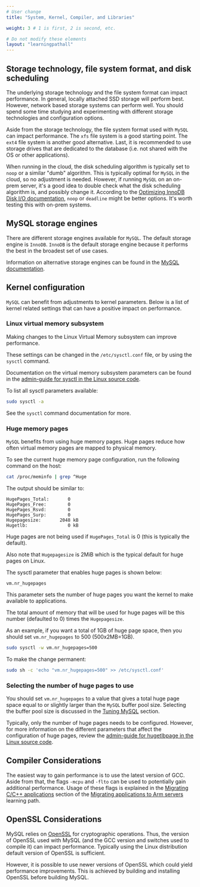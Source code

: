 ```yaml
---
# User change
title: "System, Kernel, Compiler, and Libraries"

weight: 3 # 1 is first, 2 is second, etc.

# Do not modify these elements
layout: "learningpathall"
---
```


##   Storage technology, file system format, and disk scheduling

The underlying storage technology and the file system format can impact performance. In general, locally attached SSD storage will perform best. However, network based storage systems can perform well. You should spend some time studying and experimenting with different storage technologies and configuration options.

Aside from the storage technology, the file system format used with `MySQL` can impact performance. The `xfs` file system is a good starting point. The `ext4` file system is another good alternative. Last, it is recommended to use storage drives that are dedicated to the database (i.e. not shared with the OS or other applications).

When running in the cloud, the disk scheduling algorithm is typically set to `noop` or a similar "dumb" algorithm. This is typically optimal for `MySQL` in the cloud, so no adjustment is needed. However, if running `MySQL` on an on-prem server, it's a good idea to double check what the disk scheduling algorithm is, and possibly change it. According to the [Optimizing InnoDB Disk I/O documentation](https://dev.mysql.com/doc/refman/en/optimizing-innodb-diskio.html), `noop` or `deadline` might be better options. It's worth testing this with on-prem systems.

##  MySQL storage engines

There are different storage engines available for `MySQL`. The default storage engine is `InnoDB`. `InnoDB` is the default storage engine because it performs the best in the broadest set of use cases.

Information on alternative storage engines can be found in the [MySQL documentation](https://dev.mysql.com/doc/refman/en/storage-engines.html).

##  Kernel configuration

`MySQL` can benefit from adjustments to kernel parameters. Below is a list of kernel related settings that can have a positive impact on performance.

### Linux virtual memory subsystem

Making changes to the Linux Virtual Memory subsystem can improve performance. 

These settings can be changed in the `/etc/sysctl.conf` file, or by using the `sysctl` command. 

Documentation on the virtual memory subsystem parameters can be found in the [admin-guide for sysctl in the Linux source code](https://github.com/torvalds/linux/blob/master/Documentation/admin-guide/sysctl/vm.rst).

To list all sysctl parameters available:

```bash
sudo sysctl -a
```

See the `sysctl` command documentation for more.

### Huge memory pages

 `MySQL` benefits from using huge memory pages. Huge pages reduce how often virtual memory pages are mapped to physical memory. 
 
To see the current huge memory page configuration, run the following command on the host:

```bash
cat /proc/meminfo | grep ^Huge
```

The output should be similar to:

```output
HugePages_Total:       0
HugePages_Free:        0
HugePages_Rsvd:        0
HugePages_Surp:        0
Hugepagesize:       2048 kB
Hugetlb:               0 kB
```

Huge pages are not being used if `HugePages_Total` is 0 (this is typically the default). 

Also note that `Hugepagesize` is 2MiB which is the typical default for huge pages on Linux. 

The sysctl parameter that enables huge pages is shown below:

```output
vm.nr_hugepages
```

This parameter sets the number of huge pages you want the kernel to make available to applications. 

The total amount of memory that will be used for huge pages will be this number (defaulted to 0) times the `Hugepagesize`.

As an example, if you want a total of 1GB of huge page space, then you should set `vm.nr_hugepages` to 500 (500x2MB=1GB).

```bash
sudo sysctl -w vm.nr_hugepages=500
```

To make the change permanent:

```bash
sudo sh -c 'echo "vm.nr_hugepages=500" >> /etc/sysctl.conf'
```

### Selecting the number of huge pages to use

You should set `vm.nr_hugepages` to a value that gives a total huge page space equal to or slightly larger than the `MySQL` buffer pool size. Selecting the buffer pool size is discussed in the [Tuning MySQL](/learning-paths/servers-and-cloud-computing/mysql_tune/tuning) section.

Typically, only the number of huge pages needs to be configured. However, for more information on the different parameters that affect the configuration of huge pages, review the [admin-guide for hugetlbpage in the Linux source code](https://github.com/torvalds/linux/blob/master/Documentation/admin-guide/mm/hugetlbpage.rst).

##  Compiler Considerations

The easiest way to gain performance is to use the latest version of GCC. Aside from that, the flags `-mcpu` and `-flto` can be used to potentially gain additional performance. Usage of these flags is explained in the [Migrating C/C++ applications](/learning-paths/servers-and-cloud-computing/migration/c-c++) section of the [Migrating applications to Arm servers](/learning-paths/servers-and-cloud-computing/migration/) learning path.

##  OpenSSL Considerations

MySQL relies on [OpenSSL](https://www.openssl.org/) for cryptographic operations. Thus, the version of OpenSSL used with MySQL (and the GCC version and switches used to compile it) can impact performance. Typically using the Linux distribution default version of OpenSSL is sufficient.

However, it is possible to use newer versions of OpenSSL which could yield performance improvements. This is achieved by building and installing OpenSSL before building MySQL.